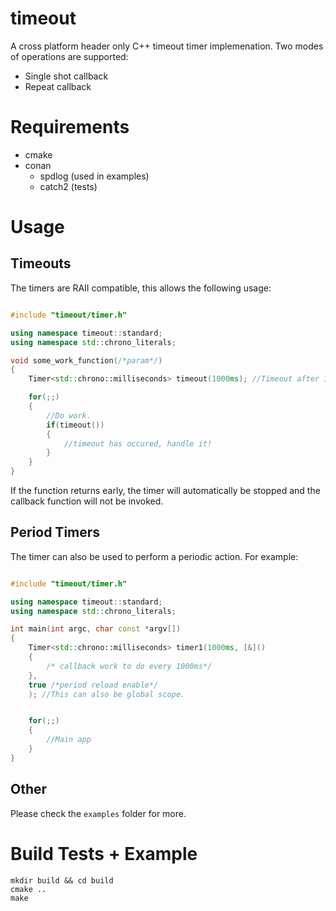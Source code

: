 # timeout
A cross platform header only C++ timeout timer implemenation. Two modes of operations are supported:
* Single shot callback
* Repeat callback

# Requirements
* cmake 
* conan 
    - spdlog (used in examples)
    - catch2 (tests)

# Usage
## Timeouts
The timers are RAII compatible, this allows the following usage:
```C++

#include "timeout/timer.h"

using namespace timeout::standard;
using namespace std::chrono_literals;

void some_work_function(/*param*/)
{
    Timer<std::chrono::milliseconds> timeout(1000ms); //Timeout after 1s

    for(;;)
    {
        //Do work.
        if(timeout())
        {
            //timeout has occured, handle it!
        }
    }
}

```
If the function returns early, the timer will automatically be stopped and the callback function will not be invoked. 

## Period Timers
The timer can also be used to perform a periodic action. For example:
```C++

#include "timeout/timer.h"

using namespace timeout::standard;
using namespace std::chrono_literals;

int main(int argc, char const *argv[])
{
    Timer<std::chrono::milliseconds> timer1(1000ms, [&]() 
    { 
        /* callback work to do every 1000ms*/ 
    }, 
    true /*period reload enable*/
    ); //This can also be global scope.


    for(;;)
    {
        //Main app
    }
}

```
## Other
Please check the `examples` folder for more.

# Build Tests + Example
```
mkdir build && cd build
cmake ..
make
```


